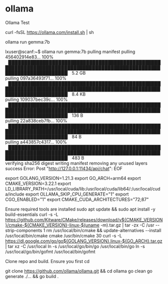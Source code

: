 # ollama
Ollama Test

curl -fsSL https://ollama.com/install.sh | sh

ollama run gemma:7b

lxuser@scanf:~$ ollama run gemma:7b
pulling manifest 
pulling 456402914e83... 100% ▕███████████████████████████████████████████████████████████████████████████████████████████████████████████████████████▏ 5.2 GB                         
pulling 097a36493f71... 100% ▕███████████████████████████████████████████████████████████████████████████████████████████████████████████████████████▏ 8.4 KB                         
pulling 109037bec39c... 100% ▕███████████████████████████████████████████████████████████████████████████████████████████████████████████████████████▏  136 B                         
pulling 22a838ceb7fb... 100% ▕███████████████████████████████████████████████████████████████████████████████████████████████████████████████████████▏   84 B                         
pulling a443857c4317... 100% ▕███████████████████████████████████████████████████████████████████████████████████████████████████████████████████████▏  483 B                         
verifying sha256 digest 
writing manifest 
removing any unused layers 
success 
Error: Post "http://127.0.0.1:11434/api/chat": EOF



export GOLANG_VERSION=1.21.3
export GO_ARCH=arm64
export CMAKE_VERSION=3.22.1
export LD_LIBRARY_PATH=/usr/local/cuda/lib:/usr/local/cuda/lib64/:/usr/local/cuda/include
export OLLAMA_SKIP_CPU_GENERATE="1"
export CGO_ENABLED="1"
export CMAKE_CUDA_ARCHITECTURES="72;87"


Ensure required tools are installed
sudo apt update && sudo apt install -y build-essentials
curl -s -L https://github.com/Kitware/CMake/releases/download/v${CMAKE_VERSION}/cmake-${CMAKE_VERSION}-linux-$(uname -m).tar.gz | tar -zx -C /usr --strip-components 1
rm /usr/local/bin/cmake && update-alternatives --install /usr/local/bin/cmake cmake /usr/bin/cmake 30
curl -s -L https://dl.google.com/go/go${GOLANG_VERSION}.linux-${GO_ARCH}.tar.gz | tar xz -C /usr/local
ln -s /usr/local/go/bin/go /usr/local/bin/go
ln -s /usr/local/go/bin/gofmt /usr/local/bin/gofmt


Clone repo and build. Ensure you first cd <project folder>

git clone https://github.com/ollama/ollama.git && cd ollama
go clean
go generate ./… && go build .
